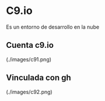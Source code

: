 # C9.io

Es un entorno de desarrollo en la nube

## Cuenta c9.io

(./images/c91.png)


## Vinculada con gh

(./images/c92.png)
